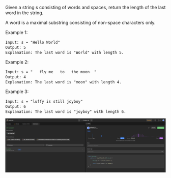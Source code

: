 Given a string s consisting of words and spaces, return the length of the last word in the string.

A word is a maximal substring consisting of non-space characters only.

Example 1:
```
Input: s = "Hello World"
Output: 5
Explanation: The last word is "World" with length 5.
```
Example 2:

```
Input: s = "   fly me   to   the moon  "
Output: 4
Explanation: The last word is "moon" with length 4.
```
Example 3:

```
Input: s = "luffy is still joyboy"
Output: 6
Explanation: The last word is "joyboy" with length 6.
```

![Screenshot 2023-04-02 at 14.53.01.png](Screenshot%202023-04-02%20at%2014.53.01.png)
